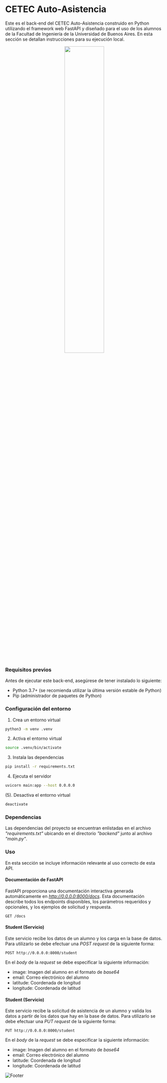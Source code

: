 
# CETEC Auto-Asistencia

Este es el back-end del CETEC Auto-Asistencia construido en Python utilizando el framework web FastAPI y diseñado para el uso de los alumnos de la Facultad de Ingeniería de la Universidad de Buenos Aires. En esta sección se detallan instrucciones para su ejecución local.

<div align="center">
  <img src="https://user-images.githubusercontent.com/75450615/228704389-a2bcdf3e-d4d6-4236-b1c6-57fd9e545625.png#gh-dark-mode-only" width="50%" align="center">
</div>

### Requisitos previos

Antes de ejecutar este back-end, asegúrese de tener instalado lo siguiente:

- Python 3.7+ (se recomienda utilizar la última versión estable de Python)
- Pip (administrador de paquetes de Python)

### Configuración del entorno

1. Crea un entorno virtual

```bash
python3 -m venv .venv
```

2. Activa el entorno virtual

```bash
source .venv/bin/activate
```

3. Instala las dependencias

```bash
pip install -r requirements.txt
```

4. Ejecuta el servidor

```bash
uvicorn main:app --host 0.0.0.0
```

(5). Desactiva el entorno virtual

```bash
deactivate
```

### Dependencias

Las dependencias del proyecto se encuentran enlistadas en el archivo _"requirements.txt"_ ubicando en el directorio _"backend"_ junto al archivo _"main.py"_.

### Uso

En esta sección se incluye información relevante al uso correcto de esta API.

#### Documentación de FastAPI

FastAPI proporciona una documentación interactiva generada automáticamente en _http://0.0.0.0:8000/docs_. Esta documentación describe todos los endpoints disponibles, los parámetros requeridos y opcionales, y los ejemplos de solicitud y respuesta.

```http
GET /docs
```

#### Student (Servicio)

Este servicio recibe los datos de un alumno y los carga en la base de datos. Para utilizarlo se debe efectuar una _POST request_ de la siguiente forma:

```http
POST http://0.0.0.0:8000/student

```

En el _body_ de la _request_ se debe especificar la siguiente información:

- image: Imagen del alumno en el formato de _base64_
- email: Correo electrónico del alumno
- latitude: Coordenada de longitud
- longitude: Coordenada de latitud

#### Student (Servicio)

Este servicio recibe la solicitud de asistencia de un alumno y valida los datos a partir de los datos que hay en la base de datos. Para utilizarlo se debe efectuar una _PUT request_ de la siguiente forma:

```http
PUT http://0.0.0.0:8000/student

```

En el _body_ de la _request_ se debe especificar la siguiente información:

- image: Imagen del alumno en el formato de _base64_
- email: Correo electrónico del alumno
- latitude: Coordenada de longitud
- longitude: Coordenada de latitud

![Footer](https://user-images.githubusercontent.com/75450615/175360883-72efe4c4-1f14-4b11-9a7c-55937563cffa.png)
